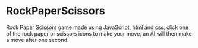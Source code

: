 # RockPaperScissors
Rock Paper Scissors game made using JavaScript, html and css, click one of the rock paper or scissors icons to make your move, an AI will then make a move after one second.
